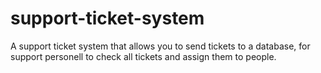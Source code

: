 # support-ticket-system
A support ticket system that allows you to send tickets to a database, for support personell to check all tickets and assign them to people.

